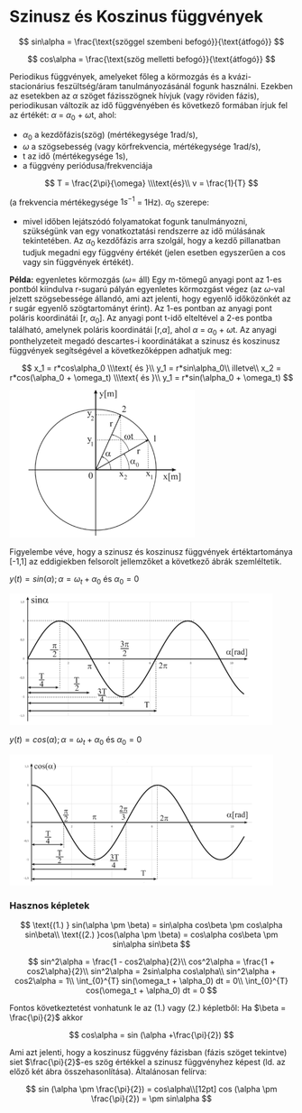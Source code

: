 # Szinusz és Koszinus függvények

$$
sin\alpha = \frac{\text{szöggel szembeni befogó}}{\text{átfogó}}
$$

$$
cos\alpha = \frac{\text{szög melletti befogó}}{\text{átfogó}}
$$

Periodikus függvények, amelyeket főleg a körmozgás és a kvázi-stacionárius feszültség/áram tanulmányozásánál fogunk használni.
Ezekben az esetekben az $\alpha$ szöget fázisszögnek hívjuk (vagy röviden fázis), periodikusan
változik az idő függvényében és következő formában írjuk fel az értékét: $\alpha$ = $\alpha_0$ + $\omega$t, ahol:

- $\alpha_0$ a kezdőfázis(szög) (mértékegysége 1rad/s),
- $\omega$ a szögsebesség (vagy körfrekvencia, mértékegysége 1rad/s),
- t az idő (mértékegysége 1s),
- a függvény periódusa/frekvenciája

$$
T = \frac{2\pi}{\omega} \\\text{és}\\ v = \frac{1}{T}
$$

(a frekvencia mértékegysége $1s^{- 1}$ = 1Hz).
$\alpha_0$ szerepe:

- mivel időben lejátszódó folyamatokat fogunk tanulmányozni, szükségünk van egy
  vonatkoztatási rendszerre az idő múlásának tekintetében. Az $\alpha_0$ kezdőfázis arra
  szolgál, hogy a kezdő pillanatban tudjuk megadni egy függvény értékét (jelen
  esetben egyszerűen a cos vagy sin függvények értékét).

**Példa:** egyenletes körmozgás ($\omega$= áll)
Egy m-tömegű anyagi pont az 1-es pontból kiindulva r-sugarú pályán egyenletes körmozgást végez (az $\omega$-val jelzett szögsebessége állandó, ami azt jelenti, hogy egyenlő időközönkét az r sugár egyenlő szögtartományt érint). Az 1-es pontban az anyagi pont poláris koordinátái [r, $\alpha_0$]. Az anyagi pont t-idő elteltével a 2-es pontba található, amelynek poláris koordinátái [r,$\alpha$], ahol $\alpha$ = $\alpha_0$ + $\omega$t.
Az anyagi ponthelyzeteit megadó descartes-i koordinátákat a szinusz és koszinusz függvények
segítségével a következőképpen adhatjuk meg:

$$
x_1 = r*cos\alpha_0 \\\text{ és }\\ y_1 = r*sin\alpha_0\\
illetve\\
x_2 = r*cos(\alpha_0 + \omega_t) \\\text{ és }\\
 y_1 = r*sin(\alpha_0 + \omega_t)
$$

![Screenshot from 2023-11-12 16-38-52.png](Szinusz%20e%CC%81s%20Koszinus%20fu%CC%88ggve%CC%81nyek/Screenshot_from_2023-11-12_16-38-52.png)

Figyelembe véve, hogy a szinusz és koszinusz függvények értéktartománya [-1,1] az
eddigiekben felsorolt jellemzőket a következő ábrák szemléltetik.

$y(t) = sin( \alpha ); \alpha = \omega_t + \alpha_0\text{ és } \alpha_0 = 0$

![Screenshot from 2023-11-12 16-42-17.png](Szinusz%20e%CC%81s%20Koszinus%20fu%CC%88ggve%CC%81nyek/Screenshot_from_2023-11-12_16-42-17.png)

$y(t) = cos(\alpha); \alpha = \omega_t + \alpha_0 \text{ és } \alpha_0 = 0$

![Screenshot from 2023-11-12 17-51-49.png](Szinusz%20e%CC%81s%20Koszinus%20fu%CC%88ggve%CC%81nyek/Screenshot_from_2023-11-12_17-51-49.png)

### Hasznos képletek

$$
\text{(1.) } sin(\alpha \pm \beta) = sin\alpha cos\beta \pm cos\alpha sin\beta\\
\text{(2.) }cos(\alpha \pm \beta) = cos\alpha cos\beta \pm sin\alpha sin\beta
$$

$$
sin^2\alpha = \frac{1 - cos2\alpha}{2}\\
cos^2\alpha = \frac{1 + cos2\alpha}{2}\\
sin^2\alpha = 2sin\alpha cos\alpha\\
sin^2\alpha + cos2\alpha = 1\\
\int_{0}^{T} sin(\omega_t + \alpha_0) dt = 0\\
\int_{0}^{T} cos(\omega_t + \alpha_0) dt = 0
$$

Fontos következtetést vonhatunk le az (1.) vagy (2.) képletből:
Ha $\beta = \frac{\pi}{2}$ akkor

$$
cos\alpha = sin (\alpha +\frac{\pi}{2})
$$

Ami azt jelenti, hogy a koszinusz függvény fázisban (fázis szöget tekintve) siet $\frac{\pi}{2}$-es szög értékkel a szinusz függvényhez képest (ld. az előző két ábra összehasonlítása).
Általánosan felírva:

$$
sin (\alpha \pm \frac{\pi}{2}) = cos\alpha\\[12pt]
cos (\alpha \pm \frac{\pi}{2}) = \pm sin\alpha
$$
